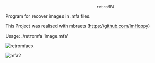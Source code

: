                                             retroMFA

Program for recover images in .mfa files.

This Project was realised with mbraets (https://github.com/ImHoppy)

Usage: ./retromfa 'image.mfa'

![retromfaex](https://user-images.githubusercontent.com/94530285/227282009-6533e612-f37e-4151-a1a9-25934dfd0da4.png)


![mfa2](https://user-images.githubusercontent.com/94530285/227282560-34573777-6c68-4e27-95fc-0991192ac048.png)
